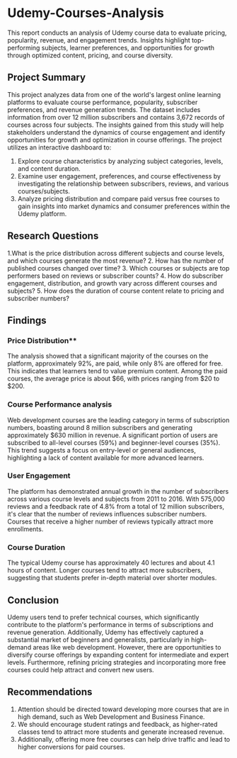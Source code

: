 # Udemy-Courses-Analysis
This report conducts an analysis of Udemy course data to evaluate pricing, popularity, revenue, and engagement trends. Insights highlight top-performing subjects, learner preferences, and opportunities for growth through optimized content, pricing, and course diversity.

## Project Summary
This project analyzes data from one of the world's largest online learning platforms to evaluate course performance, popularity, subscriber preferences, and revenue generation trends. The dataset includes information from over 12 million subscribers and contains 3,672 records of courses across four subjects. The insights gained from this study will help stakeholders understand the dynamics of course engagement and identify opportunities for growth and optimization in course offerings. The project utilizes an interactive dashboard to:

 1. Explore course characteristics by analyzing subject categories, levels, and content duration.
 2. Examine user engagement, preferences, and course effectiveness by investigating the relationship between subscribers, reviews, and various courses/subjects.
 3. Analyze pricing distribution and compare paid versus free courses to gain insights into market dynamics and consumer preferences within the Udemy platform.

## Research Questions
 1.What is the price distribution across different subjects and course levels, and which courses generate the most revenue?
 2. How has the number of published courses changed over time?
 3. Which courses or subjects are top performers based on reviews or subscriber counts?
 4. How do subscriber engagement, distribution, and growth vary across different courses and subjects?
 5. How does the duration of course content relate to pricing and subscriber numbers?

## Findings

### Price Distribution**
The analysis showed that a significant majority of the courses on the platform, approximately 92%, are paid, while only 8% are offered for free. This indicates that learners tend to value premium content. Among the paid courses, the average price is about $66, with prices ranging from $20 to $200.

### Course Performance analysis
Web development courses are the leading category in terms of subscription numbers, boasting around 8 million subscribers and generating approximately $630 million in revenue. A significant portion of users are subscribed to all-level courses (59%) and beginner-level courses (35%). This trend suggests a focus on entry-level or general audiences, highlighting a lack of content available for more advanced learners.

### User Engagement
The platform has demonstrated annual growth in the number of subscribers across various course levels and subjects from 2011 to 2016. With 575,000 reviews and a feedback rate of 4.8% from a total of 12 million subscribers, it's clear that the number of reviews influences subscriber numbers. Courses that receive a higher number of reviews typically attract more enrollments.

### Course Duration
The typical Udemy course has approximately 40 lectures and about 4.1 hours of content. Longer courses tend to attract more subscribers, suggesting that students prefer in-depth material over shorter modules.

## Conclusion
Udemy users tend to prefer technical courses, which significantly contribute to the platform's performance in terms of subscriptions and revenue generation. Additionally, Udemy has effectively captured a substantial market of beginners and generalists, particularly in high-demand areas like web development. However, there are opportunities to diversify course offerings by expanding content for intermediate and expert levels. Furthermore, refining pricing strategies and incorporating more free courses could help attract and convert new users.

## Recommendations
 1. Attention should be directed toward developing more courses that are in high demand, such as Web Development and Business Finance.
 2. We should encourage student ratings and feedback, as higher-rated classes tend to attract more students and generate increased revenue.
 3. Additionally, offering more free courses can help drive traffic and lead to higher conversions for paid courses.






